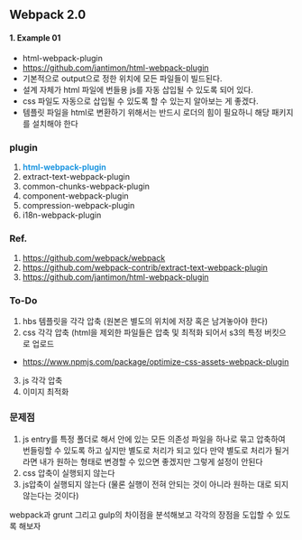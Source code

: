 ## Webpack 2.0

#### 1. Example 01
- html-webpack-plugin
- https://github.com/jantimon/html-webpack-plugin
- 기본적으로 output으로 정한 위치에 모든 파일들이 빌드된다.
- 설계 자체가 html 파일에 번들용 js를 자동 삽입될 수 있도록 되어 있다.
- css 파일도 자동으로 삽입될 수 있도록 할 수 있는지 알아보는 게 좋겠다.
- 템플릿 파일을 html로 변환하기 위해서는 반드시 로더의 힘이 필요하니 해당 패키지를 설치해야 한다


### plugin
1. <strong style="color :#1b95e0">html-webpack-plugin</strong>
2. extract-text-webpack-plugin
3. common-chunks-webpack-plugin
4. component-webpack-plugin
5. compression-webpack-plugin
6. i18n-webpack-plugin


### Ref.
1. https://github.com/webpack/webpack
2. https://github.com/webpack-contrib/extract-text-webpack-plugin
3. https://github.com/jantimon/html-webpack-plugin


### To-Do
1. hbs 템플릿을 각각 압축 (원본은 별도의 위치에 저장 혹은 남겨놓아야 한다)
2. css 각각 압축 (html을 제외한 파일들은 압축 및 최적화 되어서 s3의 특정 버킷으로 업로드
- https://www.npmjs.com/package/optimize-css-assets-webpack-plugin
3. js 각각 압축
4. 이미지 최적화


### 문제점
1. js entry를 특정 폴더로 해서 안에 있는 모든 의존성 파일을 하나로 묶고 압축하여 번들링할 수 있도록 하고 싶지만 별도로 처리가 되고 있다
만약 별도로 처리가 될거라면 내가 원하는 형태로 변경할 수 있으면 좋겠지만 그렇게 설정이 안된다
2. css 압축이 실행되지 않는다
3. js압축이 실행되지 않는다 (물론 실행이 전혀 안되는 것이 아니라 원하는 대로 되지 않는다는 것이다)

webpack과 grunt 그리고 gulp의 차이점을 분석해보고 각각의 장점을 도입할 수 있도록 해보자



